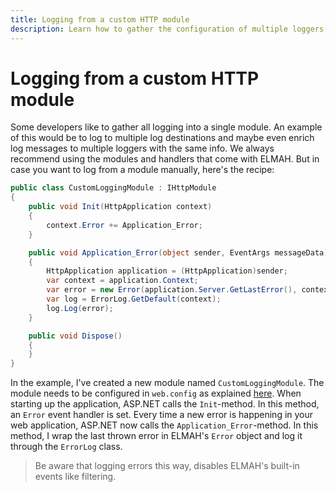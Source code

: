 ```yaml
---
title: Logging from a custom HTTP module
description: Learn how to gather the configuration of multiple loggers to different destinations using a custom HTTP module in ASP.NET.
---
```


# Logging from a custom HTTP module

Some developers like to gather all logging into a single module. An example of this would be to log to multiple log destinations and maybe even enrich log messages to multiple loggers with the same info. We always recommend using the modules and handlers that come with ELMAH. But in case you want to log from a module manually, here's the recipe:

```csharp
public class CustomLoggingModule : IHttpModule
{
    public void Init(HttpApplication context)
    {
        context.Error += Application_Error;
    }

    public void Application_Error(object sender, EventArgs messageData)
    {
        HttpApplication application = (HttpApplication)sender;
        var context = application.Context;
        var error = new Error(application.Server.GetLastError(), context);
        var log = ErrorLog.GetDefault(context);
        log.Log(error);
    }

    public void Dispose()
    {
    }
}
```

In the example, I've created a new module named `CustomLoggingModule`. The module needs to be configured in `web.config` as explained <a href="https://learn.microsoft.com/en-us/iis/configuration/system.webserver/modules/" target="_blank" rel="noopener noreferrer">here</a>. When starting up the application, ASP.NET calls the `Init`-method. In this method, an `Error` event handler is set. Every time a new error is happening in your web application, ASP.NET now calls the `Application_Error`-method. In this method, I wrap the last thrown error in ELMAH's `Error` object and log it through the `ErrorLog` class.

> Be aware that logging errors this way, disables ELMAH's built-in events like filtering.